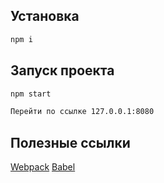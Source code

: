 ## Установка

```sh
npm i
```

## Запуск проекта

```sh
npm start
```

```sh
Перейти по ссылке 127.0.0.1:8080
```

## Полезные ссылки

[Webpack](https://webpack.js.org/)
[Babel](https://babeljs.io/)
